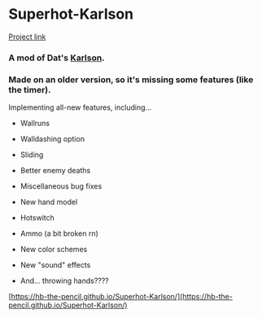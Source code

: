 # Superhot-Karlson

[Project link](https://hb-the-pencil.github.io/Superhot-Karlson/)

### A mod of Dat's [Karlson](https://dddatt.github.io/Karlson-3D/main.html).

### Made on an older version, so it's missing some features (like the timer).

Implementing all-new features, including...

- Wallruns

- Walldashing option

- Sliding

- Better enemy deaths

- Miscellaneous bug fixes

- New hand model

- Hotswitch

- Ammo (a bit broken rn)

- New color schemes

- New "sound" effects

- And... throwing hands????

[https://hb-the-pencil.github.io/Superhot-Karlson/](https://hb-the-pencil.github.io/Superhot-Karlson/)
